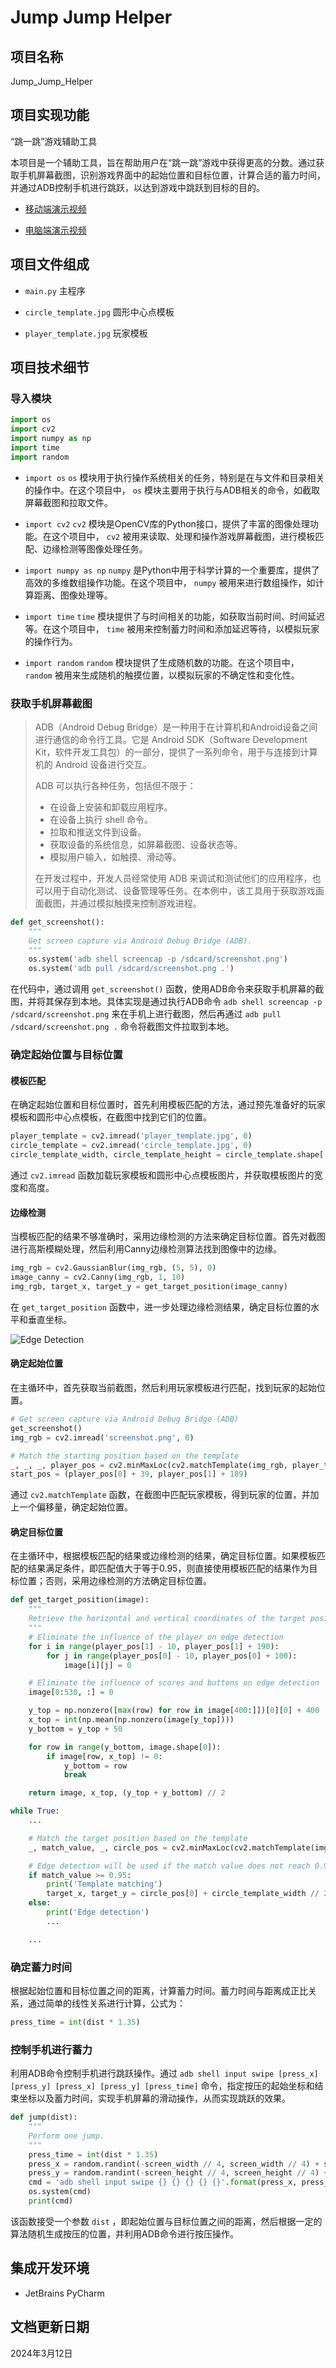 # Jump Jump Helper

## 项目名称

Jump_Jump_Helper

## 项目实现功能

“跳一跳”游戏辅助工具

本项目是一个辅助工具，旨在帮助用户在“跳一跳”游戏中获得更高的分数。通过获取手机屏幕截图，识别游戏界面中的起始位置和目标位置，计算合适的蓄力时间，并通过ADB控制手机进行跳跃，以达到游戏中跳跃到目标的目的。

* [移动端演示视频](assets/demo_video_mobile.mp4)

* [电脑端演示视频](assets/demo_video_pc.mp4)

## 项目文件组成

* `main.py`
主程序

* `circle_template.jpg`
圆形中心点模板

* `player_template.jpg`
玩家模板

## 项目技术细节

### 导入模块

```python
import os
import cv2
import numpy as np
import time
import random
```

* `import os`
  `os` 模块用于执行操作系统相关的任务，特别是在与文件和目录相关的操作中。在这个项目中， `os` 模块主要用于执行与ADB相关的命令，如截取屏幕截图和拉取文件。

* `import cv2`
  `cv2` 模块是OpenCV库的Python接口，提供了丰富的图像处理功能。在这个项目中， `cv2` 被用来读取、处理和操作游戏屏幕截图，进行模板匹配、边缘检测等图像处理任务。

* `import numpy as np`
  `numpy` 是Python中用于科学计算的一个重要库，提供了高效的多维数组操作功能。在这个项目中， `numpy` 被用来进行数组操作，如计算距离、图像处理等。

* `import time`
  `time` 模块提供了与时间相关的功能，如获取当前时间、时间延迟等。在这个项目中， `time` 被用来控制蓄力时间和添加延迟等待，以模拟玩家的操作行为。

* `import random`
  `random` 模块提供了生成随机数的功能。在这个项目中， `random` 被用来生成随机的触摸位置，以模拟玩家的不确定性和变化性。

### 获取手机屏幕截图

> ADB（Android Debug Bridge）是一种用于在计算机和Android设备之间进行通信的命令行工具。它是 Android SDK（Software Development Kit，软件开发工具包）的一部分，提供了一系列命令，用于与连接到计算机的 Android 设备进行交互。
>
> ADB 可以执行各种任务，包括但不限于：
>
> * 在设备上安装和卸载应用程序。
> * 在设备上执行 shell 命令。
> * 拉取和推送文件到设备。
> * 获取设备的系统信息，如屏幕截图、设备状态等。
> * 模拟用户输入，如触摸、滑动等。
>
> 在开发过程中，开发人员经常使用 ADB 来调试和测试他们的应用程序，也可以用于自动化测试、设备管理等任务。在本例中，该工具用于获取游戏画面截图，并通过模拟触摸来控制游戏进程。

```python
def get_screenshot():
    """
    Get screen capture via Android Debug Bridge (ADB).
    """
    os.system('adb shell screencap -p /sdcard/screenshot.png')
    os.system('adb pull /sdcard/screenshot.png .')
```

在代码中，通过调用 `get_screenshot()` 函数，使用ADB命令来获取手机屏幕的截图，并将其保存到本地。具体实现是通过执行ADB命令 `adb shell screencap -p /sdcard/screenshot.png` 来在手机上进行截图，然后再通过 `adb pull /sdcard/screenshot.png .` 命令将截图文件拉取到本地。

### 确定起始位置与目标位置

#### 模板匹配

在确定起始位置和目标位置时，首先利用模板匹配的方法，通过预先准备好的玩家模板和圆形中心点模板，在截图中找到它们的位置。

```python
player_template = cv2.imread('player_template.jpg', 0)
circle_template = cv2.imread('circle_template.jpg', 0)
circle_template_width, circle_template_height = circle_template.shape[::-1]
```

通过 `cv2.imread` 函数加载玩家模板和圆形中心点模板图片，并获取模板图片的宽度和高度。

#### 边缘检测

当模板匹配的结果不够准确时，采用边缘检测的方法来确定目标位置。首先对截图进行高斯模糊处理，然后利用Canny边缘检测算法找到图像中的边缘。

```python
img_rgb = cv2.GaussianBlur(img_rgb, (5, 5), 0)
image_canny = cv2.Canny(img_rgb, 1, 10)
img_rgb, target_x, target_y = get_target_position(image_canny)
```

在 `get_target_position` 函数中，进一步处理边缘检测结果，确定目标位置的水平和垂直坐标。

![Edge Detection](assets/edge_detection.png)

#### 确定起始位置

在主循环中，首先获取当前截图，然后利用玩家模板进行匹配，找到玩家的起始位置。

```python
# Get screen capture via Android Debug Bridge (ADB)
get_screenshot()
img_rgb = cv2.imread('screenshot.png', 0)

# Match the starting position based on the template
_, _, _, player_pos = cv2.minMaxLoc(cv2.matchTemplate(img_rgb, player_template, cv2.TM_CCOEFF_NORMED))
start_pos = (player_pos[0] + 39, player_pos[1] + 189)
```

通过 `cv2.matchTemplate` 函数，在截图中匹配玩家模板，得到玩家的位置，并加上一个偏移量，确定起始位置。

#### 确定目标位置

在主循环中，根据模板匹配的结果或边缘检测的结果，确定目标位置。如果模板匹配的结果满足条件，即匹配值大于等于0.95，则直接使用模板匹配的结果作为目标位置；否则，采用边缘检测的方法确定目标位置。

```python
def get_target_position(image):
    """
    Retrieve the horizontal and vertical coordinates of the target position.
    """
    # Eliminate the influence of the player on edge detection
    for i in range(player_pos[1] - 10, player_pos[1] + 190):
        for j in range(player_pos[0] - 10, player_pos[0] + 100):
            image[i][j] = 0

    # Eliminate the influence of scores and buttons on edge detection
    image[0:530, :] = 0

    y_top = np.nonzero([max(row) for row in image[400:]])[0][0] + 400
    x_top = int(np.mean(np.nonzero(image[y_top])))
    y_bottom = y_top + 50

    for row in range(y_bottom, image.shape[0]):
        if image[row, x_top] != 0:
            y_bottom = row
            break

    return image, x_top, (y_top + y_bottom) // 2

while True:
    ...

    # Match the target position based on the template
    _, match_value, _, circle_pos = cv2.minMaxLoc(cv2.matchTemplate(img_rgb, circle_template, cv2.TM_CCOEFF_NORMED))

    # Edge detection will be used if the match value does not reach 0.95
    if match_value >= 0.95:
        print('Template matching')
        target_x, target_y = circle_pos[0] + circle_template_width // 2, circle_pos[1] + circle_template_height // 2
    else:
        print('Edge detection')
        ...

    ...
```

### 确定蓄力时间

根据起始位置和目标位置之间的距离，计算蓄力时间。蓄力时间与距离成正比关系，通过简单的线性关系进行计算，公式为：

```python
press_time = int(dist * 1.35)
```

### 控制手机进行蓄力

利用ADB命令控制手机进行跳跃操作。通过 `adb shell input swipe [press_x] [press_y] [press_x] [press_y] [press_time]` 命令，指定按压的起始坐标和结束坐标以及蓄力时间，实现手机屏幕的滑动操作，从而实现跳跃的效果。

```python
def jump(dist):
    """
    Perform one jump.
    """
    press_time = int(dist * 1.35)
    press_x = random.randint(-screen_width // 4, screen_width // 4) + screen_width // 2
    press_y = random.randint(-screen_height // 4, screen_height // 4) + screen_height // 2
    cmd = 'adb shell input swipe {} {} {} {} {}'.format(press_x, press_y, press_x, press_y, press_time)
    os.system(cmd)
    print(cmd)
```

该函数接受一个参数 `dist` ，即起始位置与目标位置之间的距离，然后根据一定的算法随机生成按压的位置，并利用ADB命令进行按压操作。

## 集成开发环境

* JetBrains PyCharm

## 文档更新日期

2024年3月12日